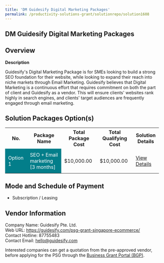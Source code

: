 ```yaml
---
title: 'DM Guidesify Digital Marketing Packages'
permalink: /productivity-solutions-grant/solutionrepo/solution1608
---
```


## DM Guidesify Digital Marketing Packages

## Overview

**Description**

Guidesify's Digital Marketing Package is for SMEs looking to build a strong SEO foundation for their website, while looking to expand their reach into niche markets through Email Marketing. Guidesify believes that Digital Marketing is a continuous effort that requires commitment on both the part of client and Guidesify as a vendor. This will ensure clients' websites rank highly in search engines, and clients' target audiences are frequently engaged through email marketing.

## Solution Packages Option(s)

<table>
<tr>
<th><b>No.</b></th>
<th><b>Package Name</b></th>
<th><b>Total Package Cost</b></th>
<th><b>Total Qualifying Cost</b></th>
<th><b>Solution Details</b></th>
</tr>
<tr>
<td style='padding: 10px; background-color: #037E8A; color: #FFFFFF;'>Option 1</td>
<td style='padding: 10px; background-color: #037E8A; color: #FFFFFF;'>SEO + Email marketing [3 months]</td>
<td style='padding: 10px;'>$10,000.00</td>
<td style='padding: 10px;'>$10,000.00</td>
<td style='padding: 10px;'><a href='/images/psg/Guidesify_Digital_Marketing_26102023_Desensitised_Annex3_Part1.pdf' target='_blank'>View Details</a></td>
</tr>
</table>

## Mode and Schedule of Payment

 - Subscription / Leasing

## Vendor Information

 Company Name: Guidesify Pte. Ltd.<br>Web URL: https://guidesify.com/psg-grant-singapore-ecommerce/ <br>Contact Hotline: 87755483 <br>Contact Email: hello@guidesify.com <br>

Interested companies can get a quotation from the pre-approved vendor, before applying for the PSG through the <a href='https://www.businessgrants.gov.sg/' target='_blank' rel='noopener'>Business Grant Portal (BGP)</a>.

<script src="/jquery/resize-tables.js"></script>
